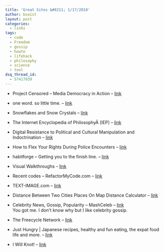 ```yaml
---
title: 'Great Sites &#8211; 1/17/2010'
author: bsoist
layout: post
categories:
  - links
tags:
  - code
  - Freedom
  - gossip
  - howto
  - lifehack
  - philosophy
  - science
  - tool
dsq_thread_id:
  - 57417039
---
```

  * Project Censored &#8211; Media Democracy in Action &#8211; [link][1] 
  * one word. so little time. &#8211; [link][2] 
  * Snowflakes and Snow Crystals &#8211; [link][3] 
  * The Internet Encyclopedia of PhilosophyÂ [IEP] &#8211; [link][4] 
  * Digital Resistance to Political and Cultural Manipulation and Indoctrination &#8211; [link][5] 
  * How to Flex Your Rights During Police Encounters &#8211; [link][6] 
  * habitforge &#8211; Getting you to the finish line. &#8211; [link][7] 
  * Visual Walkthroughs &#8211; [link][8] 
  * Recent codes &#8211; RefactorMyCode.com &#8211; [link][9] 
  * TEXT-IMAGE.com &#8211; [link][10] 
  * Distance Between Two Cities Places On Map Distance Calculator &#8211; [link][11] 
  * Celebrity News, Gossip, Popularity &#8211; MashCeleb &#8211; [link][12]  
    You got me. I don't know why but I like celebrity gossip.  
    
  * The Freecycle Network &#8211; [link][13] 
  * Just Hungry | Japanese recipes, healthy and fun eating, the expat food life and more. &#8211; [link][14] 
  * I Will Knot! &#8211; [link][15]

 [1]: http://www.projectcensored.org/
 [2]: http://oneword.com/
 [3]: http://www.its.caltech.edu/~atomic/snowcrystals/
 [4]: http://www.iep.utm.edu/
 [5]: http://www.newevolution.org/gallery.php?piece=menu
 [6]: http://www.flexyourrights.org/
 [7]: http://habitforge.com/
 [8]: http://www.visualwalkthroughs.com/index.html
 [9]: http://refactormycode.com/
 [10]: http://www.text-image.com/
 [11]: http://www.distancefromto.net/
 [12]: http://www.mashceleb.com/
 [13]: http://www.freecycle.org/
 [14]: http://www.justhungry.com/
 [15]: http://www.iwillknot.com/
